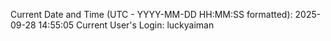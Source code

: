 Current Date and Time (UTC - YYYY-MM-DD HH:MM:SS formatted): 2025-09-28 14:55:05
Current User's Login: luckyaiman
